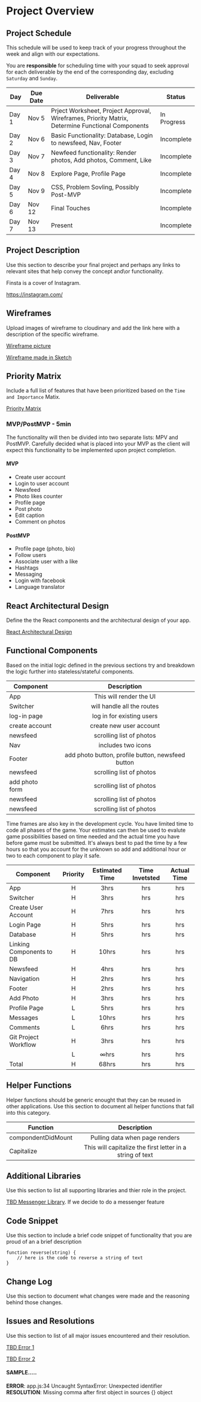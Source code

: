 # Project Overview

## Project Schedule

This schedule will be used to keep track of your progress throughout the week and align with our expectations.  

You are **responsible** for scheduling time with your squad to seek approval for each deliverable by the end of the corresponding day, excluding `Saturday` and `Sunday`.

|  Day | Due Date |Deliverable | Status
|---|---| ---| ---|
|Day 1| Nov 5 | Prject Worksheet, Project Approval, Wireframes, Priority Matrix, Determine Functional Components | In Progress
|Day 2| Nov 6 | Basic Functionality: Database, Login to newsfeed, Nav, Footer | Incomplete
|Day 3| Nov 7 | Newfeed functionality: Render photos, Add photos, Comment, Like | Incomplete
|Day 4| Nov 8 | Explore Page, Profile Page | Incomplete
|Day 5| Nov 9 | CSS, Problem Sovling, Possibly Post-MVP  | Incomplete
|Day 6| Nov 12 | Final Touches | Incomplete
|Day 7| Nov 13 | Present | Incomplete


## Project Description

Use this section to describe your final project and perhaps any links to relevant sites that help convey the concept and\or functionality.

Finsta is a cover of Instagram.

https://instagram.com/

## Wireframes

Upload images of wireframe to cloudinary and add the link here with a description of the specific wireframe.

[Wireframe picture](https://imgur.com/U6npG6W "Wireframe")

[Wireframe made in Sketch](https://imgur.com/bdl9r7e "Wireframe")


## Priority Matrix

Include a full list of features that have been prioritized based on the `Time and Importance` Matix.  

[Priority Matrix](https://imgur.com/IuG6Ont "Priority Matrix")


### MVP/PostMVP - 5min

The functionality will then be divided into two separate lists: MPV and PostMVP.  Carefully decided what is placed into your MVP as the client will expect this functionality to be implemented upon project completion.  

#### MVP 

- Create user account
- Login to user account
- Newsfeed
- Photo likes counter
- Profile page
- Post photo
- Edit caption
- Comment on photos


#### PostMVP 

- Profile page (photo, bio)
- Follow users
- Associate user with a like
- Hashtags
- Messaging
- Login with facebook
- Language translator


## React Architectural Design

Define the the React components and the architectural design of your app.

[React Architectural Design](https://imgur.com/znJfojK "React Architectural Design")

## Functional Components

Based on the initial logic defined in the previous sections try and breakdown the logic further into stateless/stateful components. 

| Component | Description | 
| --- | :---: |  
| App | This will render the UI | 
| Switcher | will handle all the routes | 
| log-in page | log in for existing users | 
| create account | create new user account |
| newsfeed | scrolling list of photos | 
| Nav | includes two icons | 
| Footer | add photo button, profile button, newsfeed button | 
| newsfeed | scrolling list of photos | 
| add photo form | scrolling list of photos | 
| newsfeed | scrolling list of photos | 
| newsfeed | scrolling list of photos | 


Time frames are also key in the development cycle.  You have limited time to code all phases of the game.  Your estimates can then be used to evalute game possibilities based on time needed and the actual time you have before game must be submitted. It's always best to pad the time by a few hours so that you account for the unknown so add and additional hour or two to each component to play it safe.

| Component | Priority | Estimated Time | Time Invetsted | Actual Time |
| --- | :---: |  :---: | :---: | :---: |
| App | H | 3hrs | hrs | hrs |
| Switcher | H | 3hrs| hrs | hrs |
| Create User Account | H | 7hrs | hrs | hrs |
| Login Page | H | 5hrs | hrs | hrs |
| Database | H | 5hrs| hrs | hrs |
| Linking Components to DB | H | 10hrs| hrs | hrs |
| Newsfeed | H | 4hrs | hrs | hrs |
| Navigation | H | 2hrs | hrs | hrs |
| Footer | H | 2hrs | hrs | hrs |
| Add Photo | H | 3hrs | hrs | hrs |
| Profile Page | L | 5hrs | hrs | hrs |
| Messages | L | 10hrs | hrs | hrs |
| Comments | L | 6hrs | hrs | hrs |
| Git Project Workflow | H | 3hrs | hrs | hrs |
| | L | ∞hrs | hrs | hrs |
| Total | H | 68hrs| hrs | hrs |

## Helper Functions
Helper functions should be generic enought that they can be reused in other applications. Use this section to document all helper functions that fall into this category.

| Function | Description | 
| --- | :---: |  
| compondentDidMount | Pulling data when page renders | 
| Capitalize | This will capitalize the first letter in a string of text | 

## Additional Libraries
 Use this section to list all supporting libraries and thier role in the project. 

[TBD Messenger Library](). If we decide to do a messenger feature
 

## Code Snippet

Use this section to include a brief code snippet of functionality that you are proud of an a brief description  

```
function reverse(string) {
	// here is the code to reverse a string of text
}
```

## Change Log
 Use this section to document what changes were made and the reasoning behind those changes.  

## Issues and Resolutions
 Use this section to list of all major issues encountered and their resolution.

 [TBD Error 1]()

 [TBD Error 2]()

#### SAMPLE.....
**ERROR**: app.js:34 Uncaught SyntaxError: Unexpected identifier                                
**RESOLUTION**: Missing comma after first object in sources {} object
